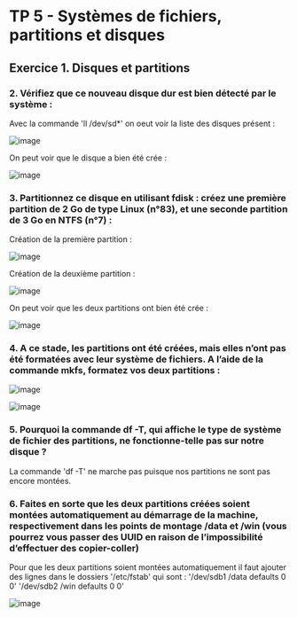# TP 5 - Systèmes de fichiers, partitions et disques 

## Exercice 1. Disques et partitions 

### 2. Vérifiez que ce nouveau disque dur est bien détecté par le système :

Avec la commande 'll /dev/sd*' on oeut voir la liste des disques présent :

![image](https://user-images.githubusercontent.com/80455771/192960348-21ecb93c-ef7a-4cb0-bc22-2aa997be71be.png)

On peut voir que le disque a bien été crée :

![image](https://user-images.githubusercontent.com/80455771/192962303-f06bd49e-711d-4d84-a41e-4e5f7dad6454.png)


### 3.  Partitionnez ce disque en utilisant fdisk : créez une première partition de 2 Go de type Linux (n°83), et une seconde partition de 3 Go en NTFS (n°7) : 

Création de la première partition : 

![image](https://user-images.githubusercontent.com/80455771/192964201-39f984ca-87c7-4266-b291-2fa54ae8ba32.png)

Création de la deuxième partition : 

![image](https://user-images.githubusercontent.com/80455771/192967914-8ee0f632-737c-4731-81bc-91d7c9628369.png)

On peut voir que les deux partitions ont bien été crée :

![image](https://user-images.githubusercontent.com/80455771/192968461-2d9c4169-f89a-4a50-89c9-d7b4e7510e35.png)

### 4. A ce stade, les partitions ont été créées, mais elles n’ont pas été formatées avec leur système de fichiers. A l’aide de la commande mkfs, formatez vos deux partitions :

![image](https://user-images.githubusercontent.com/80455771/192975040-8a5645d8-bc8f-4a00-95f7-7b92f8b5cde2.png)

![image](https://user-images.githubusercontent.com/80455771/192974989-20e179f3-65b3-4c1c-bd6d-b430ff4fcae8.png)

### 5. Pourquoi la commande df -T, qui affiche le type de système de fichier des partitions, ne fonctionne-telle pas sur notre disque ?

La commande 'df -T' ne marche pas puisque nos partitions ne sont pas encore montées.

### 6. Faites en sorte que les deux partitions créées soient montées automatiquement au démarrage de la machine, respectivement dans les points de montage /data et /win (vous pourrez vous passer des UUID en raison de l’impossibilité d’effectuer des copier-coller)

Pour que les deux partitions soient montées automatiquement il faut ajouter des lignes dans le dossiers '/etc/fstab' qui sont :
'/dev/sdb1 /data defaults 0 0'
'/dev/sdb2 /win defaults 0 0' 

![image](https://user-images.githubusercontent.com/80455771/192988313-d9332fd2-9542-4070-a0ec-96499e3f2552.png)

